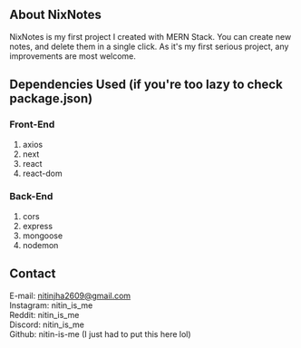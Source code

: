 ## About NixNotes
NixNotes is my first project I created with MERN Stack.
You can create new notes, and delete them in a single click.
As it's my first serious project, any improvements are most welcome.

## Dependencies Used (if you're too lazy to check package.json)
### Front-End
1. axios
2. next
3. react
4. react-dom

### Back-End
1. cors
2. express
3. mongoose
4. nodemon

## Contact
E-mail: nitinjha2609@gmail.com <br>
Instagram: nitin_is_me <br>
Reddit: nitin_is_me <br>
Discord: nitin_is_me <br>
Github: nitin-is-me (I just had to put this here lol)
